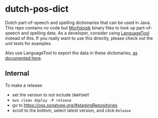 dutch-pos-dict
===============

Dutch part-of-speech and spelling dictionaries that can be used in Java. This repo contains no code
but [Morfologik](https://github.com/morfologik/) binary files to look up part-of-speech and spelling data.
As a developer, consider using [LanguageTool](https://github.com/languagetool-org) instead
of this. If you really want to use this directly, please check out the unit tests for examples.

Also use LanguageTool to export the data in these dictionaries, [as documented here](http://wiki.languagetool.org/developing-a-tagger-dictionary#toc2).

## Internal

To make a release:

* set the version to not include `SNAPSHOT`
* `mvn clean deploy -P release`
* go to https://oss.sonatype.org/#stagingRepositories
* scroll to the bottom, select latest version, and click `Release`
